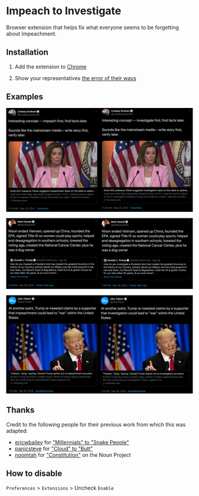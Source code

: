 # Impeach to Investigate

Browser extension that helps fix what everyone seems to be forgetting about Impeachment.


## Installation

1. Add the extension to [Chrome](https://chrome.google.com/webstore/detail/momoeckkbbehicbdliiejajpklkbnmdc)

2. Show your representatives [the error of their ways](https://resist.bot/)


## Examples

![Tweet from Lindsey Graham](/screenshot-1.png?raw=true "Tweet from Lindsey Graham")

![Tweet from Matt Oswalt](/screenshot-2.png?raw=true "Tweet from Matt Oswalt")

![Tweet from USA TODAY](/screenshot-3.png?raw=true "Tweet from USA TODAY")


## Thanks

Credit to the following people for their previous work from which this was adapted:

- [ericwbailey](https://github.com/ericwbailey) for ["Millennials" to "Snake People"](https://github.com/ericwbailey/millennials-to-snake-people)
- [panicsteve](https://github.com/panicsteve) for ["Cloud" to "Butt"](https://github.com/panicsteve/cloud-to-butt)
- [noomtah](https://thenounproject.com/noomtah) for ["Constitution"](https://thenounproject.com/term/constitution/2174383) on the Noun Project


## How to disable

`Preferences` > `Extensions` > Uncheck `Enable`
